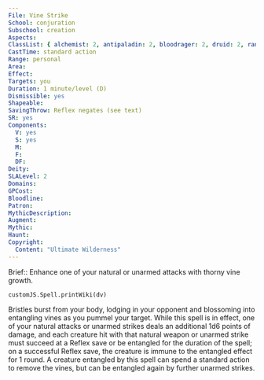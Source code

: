 ```yaml
---
File: Vine Strike
School: conjuration
Subschool: creation
Aspects: 
ClassList: { alchemist: 2, antipaladin: 2, bloodrager: 2, druid: 2, ranger: 2, shaman: 2, sorcerer: 2, wizard: 2 }
CastTime: standard action
Range: personal
Area: 
Effect: 
Targets: you
Duration: 1 minute/level (D)
Dismissible: yes
Shapeable: 
SavingThrow: Reflex negates (see text)
SR: yes
Components:
  V: yes
  S: yes
  M: 
  F: 
  DF: 
Deity: 
SLALevel: 2
Domains: 
GPCost: 
Bloodline: 
Patron: 
MythicDescription: 
Augment: 
Mythic: 
Haunt: 
Copyright:
  Content: "Ultimate Wilderness"
---
```

Brief:: Enhance one of your natural or unarmed attacks with thorny vine growth.

```dataviewjs
customJS.Spell.printWiki(dv)
```

Bristles burst from your body, lodging in your opponent and blossoming into entangling vines as you pummel your target. While this spell is in effect, one of your natural attacks or unarmed strikes deals an additional 1d6 points of damage, and each creature hit with that natural weapon or unarmed strike must succeed at a Reflex save or be entangled for the duration of the spell; on a successful Reflex save, the creature is immune to the entangled effect for 1 round. A creature entangled by this spell can spend a standard action to remove the vines, but can be entangled again by further unarmed strikes.
